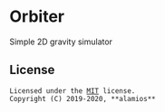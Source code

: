 # Orbiter
Simple 2D gravity simulator

## License
<pre><code>Licensed under the <a href="https://opensource.org/licenses/MIT">MIT</a> license.
Copyright (C) 2019-2020, **alamios**
</code></pre>